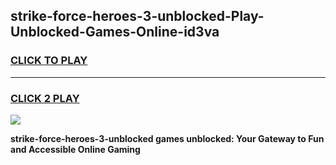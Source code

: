 
## strike-force-heroes-3-unblocked-Play-Unblocked-Games-Online-id3va
<h3>
<a href="https://premium76.site?title=strike-force-heroes-3-unblocked&ref=25A">CLICK TO PLAY</a></h3>
<hr>

<h3>
<a href="https://premium76.site?title=strike-force-heroes-3-unblocked&ref=25A">CLICK 2 PLAY</a>
  
</h3>

<a href="https://premium76.site?title=strike-force-heroes-3-unblocked&ref=25A"><img src="https://clearcache.store/games.png"></a>


**strike-force-heroes-3-unblocked games unblocked: Your Gateway to Fun and Accessible Online Gaming**
